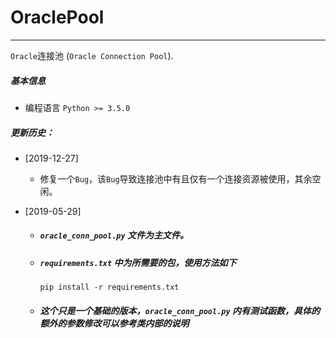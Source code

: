 # OraclePool

---

`Oracle`连接池 (`Oracle Connection Pool`).

##### 基本信息

+ 编程语言 `Python >= 3.5.0`

##### 更新历史：

+ [2019-12-27]
  + 修复一个`Bug`，该`Bug`导致连接池中有且仅有一个连接资源被使用，其余空闲。

+ [2019-05-29]

  + ##### `oracle_conn_pool.py` 文件为主文件。

  + ##### `requirements.txt` 中为所需要的包，使用方法如下

    `pip install -r requirements.txt`

  + ##### 这个只是一个基础的版本，`oracle_conn_pool.py` 内有测试函数，具体的额外的参数修改可以参考类内部的说明
